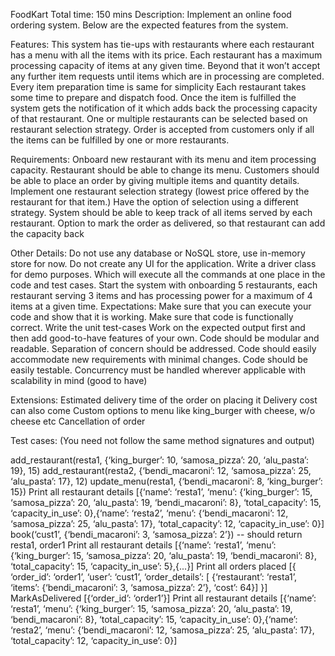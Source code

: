 FoodKart
Total time: 150 mins
Description:
Implement an online food ordering system. Below are the expected features from the system.

Features:
This system has tie-ups with restaurants where each restaurant has a menu with all the items with its price.
Each restaurant has a maximum processing capacity of items at any given time. Beyond that it won’t accept any further item requests until items which are in processing are completed. Every item preparation time is same for simplicity
Each restaurant takes some time to prepare and dispatch food. Once the item is fulfilled the system gets the notification of it which adds back the processing capacity of that restaurant.
One or multiple restaurants can be selected based on restaurant selection strategy.
Order is accepted from customers only if all the items can be fulfilled by one or more restaurants.

Requirements:
Onboard new restaurant with its menu and item processing capacity.
Restaurant should be able to change its menu.
Customers should be able to place an order by giving multiple items and quantity details.
Implement one restaurant selection strategy (lowest price offered by the restaurant for that item.) Have the option of selection using a different strategy.
System should be able to keep track of all items served by each restaurant.
Option to mark the order as delivered, so that restaurant can add the capacity back

Other Details:
Do not use any database or NoSQL store, use in-memory store for now.
Do not create any UI for the application.
Write a driver class for demo purposes. Which will execute all the commands at one place in the code and test cases.
Start the system with onboarding 5 restaurants, each restaurant serving 3 items and has processing power for a maximum of 4 items at a given time.
Expectations:
Make sure that you can execute your code and show that it is working.
Make sure that code is functionally correct.
Write the unit test-cases
Work on the expected output first and then add good-to-have features of your own.
Code should be modular and readable.
Separation of concern should be addressed.
Code should easily accommodate new requirements with minimal changes.
Code should be easily testable.
Concurrency must be handled wherever applicable with scalability in mind (good to have)

Extensions:
Estimated delivery time of the order on placing it
Delivery cost can also come
Custom options to menu like king_burger with cheese, w/o cheese etc
Cancellation of order

Test cases: (You need not follow the same method signatures and output)

add_restaurant(resta1, {‘king_burger’: 10, ‘samosa_pizza’: 20, ‘alu_pasta’: 19}, 15)
add_restaurant(resta2, {‘bendi_macaroni’: 12, ‘samosa_pizza’: 25, ‘alu_pasta’: 17}, 12)
update_menu(resta1, {‘bendi_macaroni’: 8, ‘king_burger’: 15})
Print all restaurant details
[{‘name’: ‘resta1’, ‘menu’: {‘king_burger’: 15, ‘samosa_pizza’: 20, ‘alu_pasta’: 19, ‘bendi_macaroni’: 8}, ‘total_capacity’: 15, ‘capacity_in_use’: 0},{‘name’: ‘resta2’, ‘menu’: {‘bendi_macaroni’: 12, ‘samosa_pizza’: 25, ‘alu_pasta’: 17}, ‘total_capacity’: 12, ‘capacity_in_use’: 0}]
book(‘cust1’, {‘bendi_macaroni’: 3, ‘samosa_pizza’: 2’}) -- should return resta1, order1
Print all restaurant details
[{‘name’: ‘resta1’, ‘menu’: {‘king_burger’: 15, ‘samosa_pizza’: 20, ‘alu_pasta’: 19, ‘bendi_macaroni’: 8}, ‘total_capacity’: 15, ‘capacity_in_use’: 5},{...}]
Print all orders placed
[{ ‘order_id’: ‘order1’, ‘user’: ‘cust1’, ‘order_details’: [ {‘restaurant’: ‘resta1’, ‘items’: {‘bendi_macaroni’: 3, ‘samosa_pizza’: 2’}, ‘cost’: 64}] }]
MarkAsDelivered
[{‘order_id’: ‘order1’}]
Print all restaurant details
[{‘name’: ‘resta1’, ‘menu’: {‘king_burger’: 15, ‘samosa_pizza’: 20, ‘alu_pasta’: 19, ‘bendi_macaroni’: 8}, ‘total_capacity’: 15, ‘capacity_in_use’: 0},{‘name’: ‘resta2’, ‘menu’: {‘bendi_macaroni’: 12, ‘samosa_pizza’: 25, ‘alu_pasta’: 17}, ‘total_capacity’: 12, ‘capacity_in_use’: 0}]
